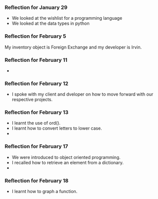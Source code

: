 ### Reflection for January 29
- We looked at the wishlist for a programming language
- We looked at the data types in python

### Reflection for February 5
My inventory object is Foreign Exchange and my developer is Irvin.

### Reflection for February 11
- 

### Reflection for February 12
- I spoke with my client and dveloper on how to move forward with our respective projects. 

### Reflection for February 13
- I learnt the use of ord().
- I learnt how to convert letters to lower case.
- 

### Reflection for February 17
- We were introduced to object oriented programming.
- I recalled how to retrieve an element from a dictionary.
-

### Reflection for February 18 
- I learnt how to graph a function.
